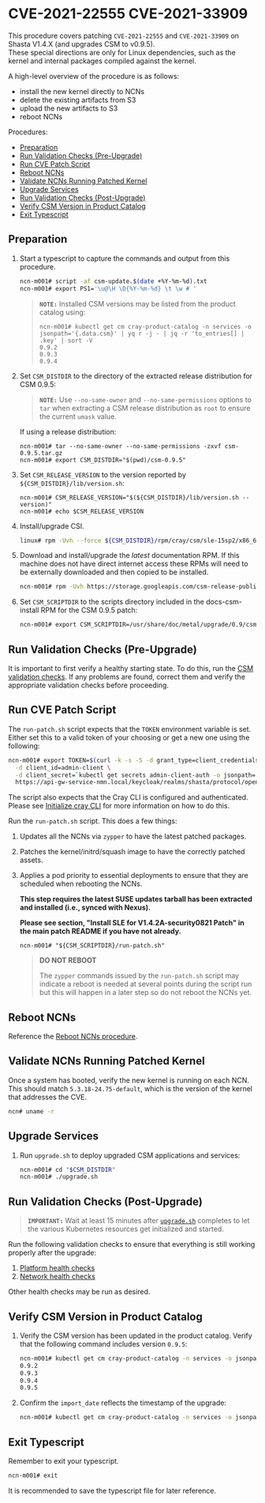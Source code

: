 # CVE-2021-22555 CVE-2021-33909

This procedure covers patching `CVE-2021-22555` and `CVE-2021-33909` on Shasta V1.4.X (and upgrades CSM to v0.9.5).  
These special directions are only for Linux dependencies, such as the kernel and internal packages compiled against the kernel.

A high-level overview of the procedure is as follows:

- install the new kernel directly to NCNs
- delete the existing artifacts from S3
- upload the new artifacts to S3
- reboot NCNs

Procedures:

- [Preparation](#preparation)
- [Run Validation Checks (Pre-Upgrade)](#run-validation-checks-pre-upgrade)
- [Run CVE Patch Script](#run-cve-patch)
- [Reboot NCNs](#reboot-ncns)
- [Validate NCNs Running Patched Kernel](#validate-new-kernel)
- [Upgrade Services](#upgrade-services)
- [Run Validation Checks (Post-Upgrade)](#run-validation-checks-post-upgrade)
- [Verify CSM Version in Product Catalog](#verify-version)
- [Exit Typescript](#exit-typescript)

<a name="preparation"></a>
## Preparation

1. Start a typescript to capture the commands and output from this procedure.
   ```bash
   ncn-m001# script -af csm-update.$(date +%Y-%m-%d).txt
   ncn-m001# export PS1='\u@\H \D{%Y-%m-%d} \t \w # '
   ```

   > **`NOTE:`** Installed CSM versions may be listed from the product catalog using:
   >
   > ```
   > ncn-m001# kubectl get cm cray-product-catalog -n services -o jsonpath='{.data.csm}' | yq r -j - | jq -r 'to_entries[] | .key' | sort -V
   > 0.9.2
   > 0.9.3
   > 0.9.4
   > ```

3. Set `CSM_DISTDIR` to the directory of the extracted release distribution for CSM 0.9.5:

   > **`NOTE:`** Use `--no-same-owner` and `--no-same-permissions` options to `tar` when extracting a CSM release 
   > distribution as `root` to ensure the current `umask` value.

   If using a release distribution:
   ```
   ncn-m001# tar --no-same-owner --no-same-permissions -zxvf csm-0.9.5.tar.gz
   ncn-m001# export CSM_DISTDIR="$(pwd)/csm-0.9.5"
   ```

4. Set `CSM_RELEASE_VERSION` to the version reported by `${CSM_DISTDIR}/lib/version.sh`:

   ```
   ncn-m001# CSM_RELEASE_VERSION="$(${CSM_DISTDIR}/lib/version.sh --version)"
   ncn-m001# echo $CSM_RELEASE_VERSION
   ```
   
5. Install/upgrade CSI.

   ```bash
   linux# rpm -Uvh --force ${CSM_DISTDIR}/rpm/cray/csm/sle-15sp2/x86_64/cray-site-init-*.x86_64.rpm
   ```

6. Download and install/upgrade the _latest_ documentation RPM. If this machine does not have direct internet access
   these RPMs will need to be externally downloaded and then copied to be installed.

   ```bash
   ncn-m001# rpm -Uvh https://storage.googleapis.com/csm-release-public/shasta-1.4/docs-csm-install/docs-csm-install-latest.noarch.rpm
   ```
   
7. Set `CSM_SCRIPTDIR` to the scripts directory included in the docs-csm-install RPM for the CSM 0.9.5 patch:

   ```bash
   ncn-m001# export CSM_SCRIPTDIR=/usr/share/doc/metal/upgrade/0.9/csm-0.9.5/scripts
   ```

<a name="run-validation-checks-pre-upgrade"></a>
## Run Validation Checks (Pre-Upgrade)

It is important to first verify a healthy starting state. To do this, run the
[CSM validation checks](../../../008-CSM-VALIDATION.md). If any problems are
found, correct them and verify the appropriate validation checks before
proceeding.

<a name="run-cve-patch"></a>
## Run CVE Patch Script

The `run-patch.sh` script expects that the `TOKEN` environment variable is set. Either set this to a valid token of 
your choosing or get a new one using the following:

```bash
ncn-m001# export TOKEN=$(curl -k -s -S -d grant_type=client_credentials \
  -d client_id=admin-client \
  -d client_secret=`kubectl get secrets admin-client-auth -o jsonpath='{.data.client-secret}' | base64 -d` \
  https://api-gw-service-nmn.local/keycloak/realms/shasta/protocol/openid-connect/token | jq -r '.access_token')
```

The script also expects that the Cray CLI is configured and authenticated. 
Please see [Initialize cray CLI](../../../006-CSM-PLATFORM-INSTALL.md#initialize-cray-cli) for more information on 
how to do this.

Run the `run-patch.sh` script. This does a few things: 
   1. Updates all the NCNs via `zypper` to have the latest patched packages.
   2. Patches the kernel/initrd/squash image to have the correctly patched assets.
   3. Applies a pod priority to essential deployments to ensure that they are scheduled when rebooting the NCNs.
   
      **This step requires the latest SUSE updates tarball has been extracted and installed (i.e., synced with Nexus).**
   
      **Please see section, "Install SLE for V1.4.2A-security0821 Patch" in the main patch README if you have not already.**
    
       ```
       ncn-m001# "${CSM_SCRIPTDIR}/run-patch.sh"
       ```
    
       > **DO NOT REBOOT**
       > 
       > The `zypper` commands issued by the `run-patch.sh` script may indicate a reboot is needed at several points during the
       > script run but this will happen in a later step so do not reboot the NCNs yet.


<a name="reboot-ncns"></a>
## Reboot NCNs

Reference the [Reboot NCNs procedure](operations/node_management/Reboot_NCNs.md).


<a name="validate-new-kernel"></a>
## Validate NCNs Running Patched Kernel

Once a system has booted, verify the new kernel is running on each NCN. This should match `5.3.18-24.75-default`, which is the version 
of the kernel that addresses the CVE.

```bash
ncn# uname -r
```


<a name="upgrade-services"></a>
## Upgrade Services

1. Run `upgrade.sh` to deploy upgraded CSM applications and services:

   ```bash
   ncn-m001# cd "$CSM_DISTDIR"
   ncn-m001# ./upgrade.sh
   ```

<a name="run-validation-checks-post-upgrade"></a>
## Run Validation Checks (Post-Upgrade)

> **`IMPORTANT:`** Wait at least 15 minutes after
> [`upgrade.sh`](#upgrade-services) completes to let the various Kubernetes
> resources get initialized and started.

Run the following validation checks to ensure that everything is still working
properly after the upgrade:

1. [Platform health checks](../../../008-CSM-VALIDATION.md#platform-health-checks)
2. [Network health checks](../../../008-CSM-VALIDATION.md#network-health-checks)

Other health checks may be run as desired.


<a name="verify-version"></a>
## Verify CSM Version in Product Catalog

1. Verify the CSM version has been updated in the product catalog. Verify that the
   following command includes version `0.9.5`:

   ```bash
   ncn-m001# kubectl get cm cray-product-catalog -n services -o jsonpath='{.data.csm}' | yq r -j - | jq -r 'to_entries[] | .key' | sort -V
   0.9.2
   0.9.3
   0.9.4
   0.9.5
   ```

2. Confirm the `import_date` reflects the timestamp of the upgrade:

   ```bash
   ncn-m001# kubectl get cm cray-product-catalog -n services -o jsonpath='{.data.csm}' | yq r  - '"0.9.5".configuration.import_date'
   ```


<a name="exit-typescript"></a>
## Exit Typescript

Remember to exit your typescript.

```bash
ncn-m001# exit
```

It is recommended to save the typescript file for later reference.